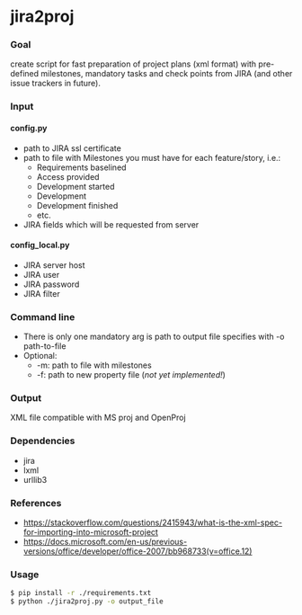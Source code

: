 ﻿jira2proj
========================================================================

### Goal 

create script for fast preparation of project plans (xml format) with pre-defined milestones, mandatory tasks and 
check points from JIRA (and other issue trackers in future).

### Input

#### config.py

- path to JIRA ssl certificate
- path to file with Milestones you must have for each feature/story, i.e.:
  * Requirements baselined
  * Access provided
  * Development started
  * Development
  * Development finished
  * etc.
- JIRA fields which will be requested from server

#### config_local.py

- JIRA server host
- JIRA user
- JIRA password
- JIRA filter

### Command line

- There is only one mandatory arg is path to output file specifies with -o path-to-file
- Optional:
  * -m: path to file with milestones
  * -f: path to new property file (*not yet implemented!*)

### Output
XML file compatible with MS proj and OpenProj

### Dependencies
- jira
- lxml
- urllib3

### References

 - https://stackoverflow.com/questions/2415943/what-is-the-xml-spec-for-importing-into-microsoft-project
 - https://docs.microsoft.com/en-us/previous-versions/office/developer/office-2007/bb968733(v=office.12)

### Usage

```bash
$ pip install -r ./requirements.txt
$ python ./jira2proj.py -o output_file
```
